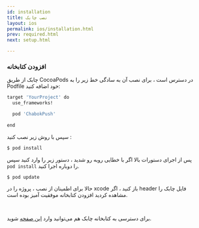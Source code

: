 ```yaml
---
id: installation
title: نصب چابک
layout: ios
permalink: ios/installation.html
prev: required.html
next: setup.html

---
```


### افزودن کتابخانه

چابک از طریق CocoaPods در دسترس است ، برای نصب آن به سادگی خط زیر را به Podfile خود اضافه کنید:


```bash
target 'YourProject' do
  use_frameworks!

  pod 'ChabokPush'
  
end
```

سپس با روش زیر نصب کنید :

```bash
$ pod install
```
پس از اجرای دستورات بالا اگر با خطایی روبه رو شدید ، دستور زیر را وارد کنید سپس `pod install` را دوباره اجرا کنید.

```bash
$ pod update
```
حالا برای اطمینان از نصب ، پروژه را در xcode باز کنید ، اگر header فایل چابک را مشاهده کردید افزودن کتابخانه موفقیت آمیز بوده است.

<Br>

برای دسترسی به کتابخانه چابک هم می‌توانید وارد [این صفحه](https://github.com/chabok-io/chabok-client-ios) شوید.


